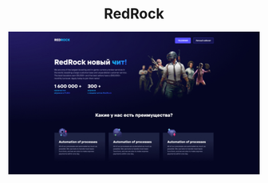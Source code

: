 <h1 align="center">RedRock</h1>
<img src="https://github.com/sergeybespyatov/RedRock/blob/main/screenshot.jpg">
